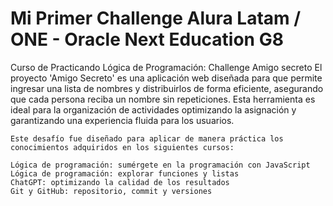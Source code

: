 <h1> Mi Primer Challenge Alura Latam / ONE - Oracle Next Education G8 </h1>
Curso de Practicando Lógica de Programación: Challenge Amigo secreto
El proyecto 'Amigo Secreto' es una aplicación web diseñada para que permite ingresar una lista de nombres y distribuirlos de forma eficiente, asegurando que cada persona reciba un nombre sin repeticiones. Esta herramienta es ideal para la organización de actividades optimizando la asignación y garantizando una experiencia fluida para los usuarios. 


    Este desafío fue diseñado para aplicar de manera práctica los conocimientos adquiridos en los siguientes cursos:

    Lógica de programación: sumérgete en la programación con JavaScript
    Lógica de programación: explorar funciones y listas
    ChatGPT: optimizando la calidad de los resultados
    Git y GitHub: repositorio, commit y versiones

